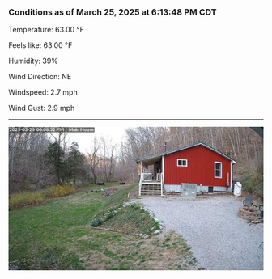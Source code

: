 ### Conditions as of March 25, 2025 at 6:13:48 PM CDT 

Temperature: 63.00 &deg;F

Feels like: 63.00 &deg;F

Humidity: 39%

Wind Direction: NE

Windspeed: 2.7 mph

Wind Gust: 2.9 mph

---

<img src="./images/latest.jpeg"/>

